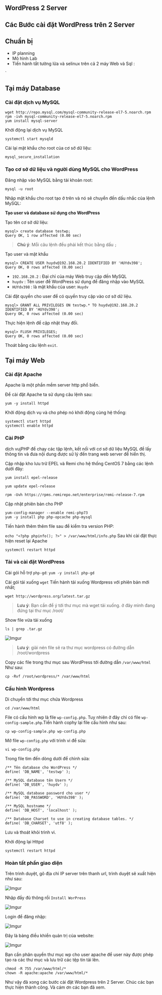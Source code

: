 ## WordPress 2 Server 

## Các Bước cài đặt WordPress trên 2 Server 
## Chuẩn bị
* IP planning
* Mô hình Lab
* Tiến hành tắt tường lửa và selinux trên cả 2 máy Web và Sql :

`

## Tại máy Database 
### Cài đặt dịch vụ MySQL 

```
wget http://repo.mysql.com/mysql-community-release-el7-5.noarch.rpm
rpm -ivh mysql-community-release-el7-5.noarch.rpm
yum install mysql-server
```

Khởi động lại dịch vụ MySQL 

`systemctl start mysqld `

Cài lại mật khẩu cho root của cơ sở dữ liệu:

`mysql_secure_installation`

### Tạo cơ sở dữ liệu và người dùng MySQL cho WordPress 

Đăng nhập vào MySQL bằng tài khoản root:

`mysql -u root`

Nhập mật khẩu cho root tạo ở trên và nó sẽ chuyển đến dấu nhắc của lệnh MySQL:

**Tạo user và database sử dụng cho WordPress**

Tạo tên cơ sở dữ liệu:

```
mysql> create database testwp;
Query OK, 1 row affected (0.00 sec)
```

>**Chú ý**: Mỗi câu lệnh đều phải kết thúc bằng dấu `;`

Tạo user và mật khẩu

```
mysql> CREATE USER huydv@192.168.20.2 IDENTIFIED BY 'HUYdv398';
Query OK, 0 rows affected (0.00 sec)
```
* `192.168.20.2` : Đại chỉ của máy Web truy cập đến MySQL 
* `huydv` : Tên user để WordPress sử dụng để đăng nhập vào MySQL 
* `HUYdv398` : là mật khẩu của user: `Huydv`

Cài đặt quyền cho user để có quyền truy cập vào cơ sở dữ liệu.

```
mysql> GRANT ALL PRIVILEGES ON testwp.* TO huydv@192.168.20.2 IDENTIFIED BY 'HUYdv398';
Query OK, 0 rows affected (0.00 sec)
```

Thực hiện lệnh để cập nhật thay đổi.
```
mysql> FLUSH PRIVILEGES;
Query OK, 0 rows affected (0.00 sec)
```

Thoát bằng câu lệnh `exit`.

## Tại máy Web
### Cài đặt Apache 
Apache là một phần mềm server http phổ biển.

Để cài đặt Apache ta sử dụng câu lệnh sau:

`yum -y install httpd`

Khởi động dịch vụ và cho phép nó khởi động cùng hệ thống:

```
systemctl start httpd
systemctl enable httpd
```

### Cài PHP

dịch vujPHP để chạy các tập lệnh, kết nối với cơ sở dữ liệu MySQL để lấy thông tin và đưa nội dung được sử lý đến trang web server để hiển thị.

Cập nhập kho lưu trữ EPEL và Remi cho hệ thống CentOS 7 bằng các lệnh dưới đây:
```
yum install epel-release

yum update epel-release

rpm -Uvh https://rpms.remirepo.net/enterprise/remi-release-7.rpm
```

Cập nhật phiên bản cho PHP
```
yum-config-manager --enable remi-php73
yum -y install php php-opcache php-mysql
```

Tiến hành thêm thêm file sau để kiểm tra version PHP:

`echo "<?php phpinfo(); ?>" > /var/www/html/info.php`
Sau khi cài đặt thực hiện reset lại Apache 

`systemctl restart httpd`

### Tải và cài đặt WordPress 
Cài gói hỗ trợ `php-gd`:
`yum -y install php-gd`

Cài gói tải xuống `wget`
Tiến hành tải xuống Wordpress với phiên bản mới nhất;

`wget http://wordpress.org/latest.tar.gz` 

>**Lưu ý**: Bạn cần để ý tới thư mục mà wget tải xuống. ở đây mình đang đứng tại thư mục /root/

Show file vừa tải xuống

`ls | grep .tar.gz`

![Imgur](https://i.imgur.com/5aGXj5V.png)

>**Lưu ý**: giải nén file sẽ ra thư mục wordpress có đường dẫn /root/wordpress

Copy các file trong thư mục sau WordPress tới đường dẫn `/var/www/html` Như sau:

`cp -Rvf /root/wordpress/* /var/www/html`

### Cấu hình Wordpress

Di chuyển tới thư mục chứa Wordpress 

`cd /var/www/html`

File có cấu hình wp là file `wp-config.php`. Tuy nhiên ở đây chỉ có file `wp-config-sample.php`.Tiến hành cophy lại file cấu hình như sau:

`cp wp-config-sample.php wp-config.php`

Mở file `wp-config.php` với trình vi để sửa:

`vi wp-config.php`

Trong file tìm đến dòng dưới để chỉnh sửa:

```
/** Tên database cho WordPress */
define( 'DB_NAME', 'testwp' );

/** MySQL database tên Usern */
define( 'DB_USER', 'huydv' );

/** MySQL database password cho user */
define( 'DB_PASSWORD', 'HUYdv398' );

/** MySQL hostname */
define( 'DB_HOST', 'localhost' );

/** Database Charset to use in creating database tables. */
define( 'DB_CHARSET', 'utf8' );
```

Lưu và thoát khỏi trình vi.

Khởi động lại Httpd

`systemctl restart httpd`

### Hoàn tất phần giao diện 

Trên trình duyệt, gõ địa chỉ IP server trên thanh url, trình duyệt sẽ xuất hiện như sau:

![Imgur](https://i.imgur.com/Uch0Fow.png)

Nhập đầy đủ thông rồi `Install WorPress `

![Imgur](https://i.imgur.com/UatyBYP.png)

Login để đăng nhập:

![Imgur](https://i.imgur.com/GwvsTk4.png)

Đây là bảng điều khiển quản trị của website:

![Imgur](https://i.imgur.com/SntjYhJ.png)

Bạn cần phân quyền thư mục wp cho user apache để user này được phép tạo ra các thư mục và lưu trữ các tệp tin tải lên.
```
chmod -R 755 /var/www/html/*
chown -R apache:apache /var/www/html/*
```

Như vậy đã xong các bước cài đặt Wordpress trên 2 Server. Chúc các bạn thực hiện thành công. Và cám ơn các bạn đã xem.

